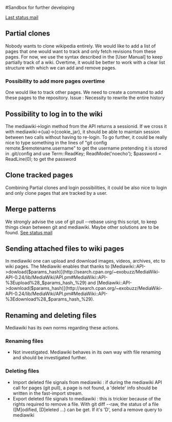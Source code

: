 #Sandbox for further developing

[Last status mail](http://www.spinics.net/lists/git/msg158701.html)

## Partial clones
Nobody wants to clone wikipedia entirely. We would like to add a list of pages that one would want to track and only fetch revisions from these pages. For now, we use the syntax described in the [User Manual] to keep partially track of a wiki. Overtime, it would be better to work with a clear list structure with which we can add and remove pages. 

### Possibility to add more pages overtime
One would like to track other pages. We need to create a command to add these pages to the repository.
Issue : Necessity to rewrite the entire history

## Possibility to log in to the wiki
The mediawiki->login method from the API returns a sessionid. If we cross it with mediawiki->{ua}->{cookie_jar}, it should be able to maintain session between two calls without having to re-login. To go further, it could be really nice to type something in the lines of "git config remote.$remotename.username" to get the username pretending it is stored in .git/config and use Term::ReadKey; ReadMode('noecho'); $password = ReadLine(0); to get the password

## Clone tracked pages
Combining Partial clones and login possibilities, it could be also nice to login and only clone pages that are tracked by a user.

## Merge patterns
We strongly advise the use of git pull --rebase using this script, to keep things clean between git and mediawiki. Maybe other solutions are to be found. [See status mail](http://www.spinics.net/lists/git/msg158701.html)

## Sending attached files to wiki pages
In mediawiki one can upload and download images, videos, archives, etc to wiki pages. The Mediawiki enables that thanks to [Mediawiki::API->dowload($params_hash)](http://search.cpan.org/~exobuzz/MediaWiki-API-0.24/lib/MediaWiki/API.pm#MediaWiki::API-%3Eupload%28_$params_hash_%29) and [Mediawiki::API->download($params_hash)](http://search.cpan.org/~exobuzz/MediaWiki-API-0.24/lib/MediaWiki/API.pm#MediaWiki::API-%3Edownload%28_$params_hash_%29).

## Renaming and deleting files
Mediawiki has its own norms regarding these actions.

### Renaming files
* Not investigated. Mediawiki behaves in its own way with file renaming and should be investigated further.

### Deleting files
* Import deleted file signals from mediawiki : if during the mediawiki API call for pages (git pull), a page is not found, a 'delete' info should be written in the fast-import stream. 
* Export deleted file signals to mediawiki : this is trickier because of the rights required to remove a file. With git diff --raw, the status of a file ([M]odified, [D]eleted ...) can be get. If it's 'D', send a remove query to mediawiki